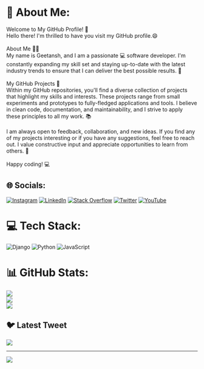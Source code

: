# 💫 About Me:
Welcome to My GitHub Profile! 👋<br>Hello there! I'm thrilled to have you visit my GitHub profile.😄<br><br>About Me 🙋‍♂️<br>My name is Geetansh, and I am a passionate 💻 software developer. I'm constantly expanding my skill set and staying up-to-date with the latest industry trends to ensure that I can deliver the best possible results. 🚀<br><br>My GitHub Projects 🚧<br>Within my GitHub repositories, you'll find a diverse collection of projects that highlight my skills and interests. These projects range from small experiments and prototypes to fully-fledged applications and tools. I believe in clean code, documentation, and maintainability, and I strive to apply these principles to all my work. 📚<br><br>I am always open to feedback, collaboration, and new ideas. If you find any of my projects interesting or if you have any suggestions, feel free to reach out. I value constructive input and appreciate opportunities to learn from others. 🤝<br><br>Happy coding! 💻


## 🌐 Socials:
[![Instagram](https://img.shields.io/badge/Instagram-%23E4405F.svg?logo=Instagram&logoColor=white)](https://instagram.com/geetansh_pardhi) [![LinkedIn](https://img.shields.io/badge/LinkedIn-%230077B5.svg?logo=linkedin&logoColor=white)](https://linkedin.com/in/geetansh-pardhi-875b15197) [![Stack Overflow](https://img.shields.io/badge/-Stackoverflow-FE7A16?logo=stack-overflow&logoColor=white)](https://stackoverflow.com/users/19487934) [![Twitter](https://img.shields.io/badge/Twitter-%231DA1F2.svg?logo=Twitter&logoColor=white)](https://twitter.com/geetanshpardhi) [![YouTube](https://img.shields.io/badge/YouTube-%23FF0000.svg?logo=YouTube&logoColor=white)](https://youtube.com/channel/UCtDkinOcDLy3cEuxq4iL5Ew?app=desktop) 

# 💻 Tech Stack:
![Django](https://img.shields.io/badge/django-%23092E20.svg?style=for-the-badge&logo=django&logoColor=white) ![Python](https://img.shields.io/badge/python-3670A0?style=for-the-badge&logo=python&logoColor=ffdd54) ![JavaScript](https://img.shields.io/badge/javascript-%23323330.svg?style=for-the-badge&logo=javascript&logoColor=%23F7DF1E)
# 📊 GitHub Stats:
![](https://github-readme-stats.vercel.app/api?username=geetanshpardhi1&theme=ayu-mirage&hide_border=false&include_all_commits=false&count_private=false)<br/>
![](https://github-readme-streak-stats.herokuapp.com/?user=geetanshpardhi1&theme=ayu-mirage&hide_border=false)<br/>
![](https://github-readme-stats.vercel.app/api/top-langs/?username=geetanshpardhi1&theme=ayu-mirage&hide_border=false&include_all_commits=false&count_private=false&layout=compact)

## 🐦 Latest Tweet
[![](https://gtce.itsvg.in/api?username=geetanshpardhi)](https://github.com/VishwaGauravIn/github-twitter-card-embed)

---
[![](https://visitcount.itsvg.in/api?id=geetanshpardhi1&icon=2&color=0)](https://visitcount.itsvg.in)

<!-- Proudly created with GPRM ( https://gprm.itsvg.in ) -->
